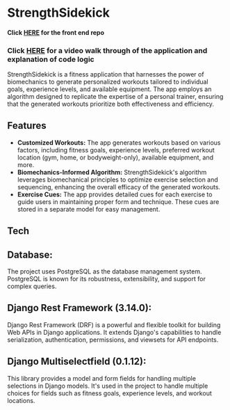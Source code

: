 <h1>StrengthSidekick</h1>

<h4>Click <a href="https://github.com/bethjm/exercise_app_frontend">HERE</a> for the front end repo</h4>

  <h3>Click <a href="https://www.loom.com/share/5293069034964ab19fcfabaf2758ea25">HERE</a> for a video walk through of the application and explanation of code logic</h3>

<p>StrengthSidekick is a fitness application that harnesses the power of biomechanics to generate personalized workouts tailored to individual goals, experience levels, and available equipment. The app employs an algorithm designed to replicate the expertise of a personal trainer, ensuring that the generated workouts prioritize both effectiveness and efficiency.</p>

<h2>Features</h2>

<ul>
  <li><strong>Customized Workouts:</strong> The app generates workouts based on various factors, including fitness goals, experience levels, preferred workout location (gym, home, or bodyweight-only), available equipment, and more.</li>
  
  <li><strong>Biomechanics-Informed Algorithm:</strong> StrengthSidekick's algorithm leverages biomechanical principles to optimize exercise selection and sequencing, enhancing the overall efficacy of the generated workouts.</li>
  
  <li><strong>Exercise Cues:</strong> The app provides detailed cues for each exercise to guide users in maintaining proper form and technique. These cues are stored in a separate model for easy management.</li>
</ul>

<h2>Tech</h2>

<h2>Database:</h2>
<p>The project uses PostgreSQL as the database management system. PostgreSQL is known for its robustness, extensibility, and support for complex queries.</p>

<h2>Django Rest Framework (3.14.0):</h2>
<p>Django Rest Framework (DRF) is a powerful and flexible toolkit for building Web APIs in Django applications. It extends Django's capabilities to handle serialization, authentication, permissions, and viewsets for API endpoints.</p>

<h2>Django Multiselectfield (0.1.12):</h2>
<p>This library provides a model and form fields for handling multiple selections in Django models. It's used in the project to handle multiple choices for fields such as fitness goals, experience levels, and workout locations.</p>
